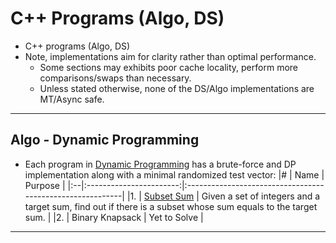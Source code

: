 C++ Programs (Algo, DS)
===================

- C++ programs (Algo, DS)
- Note, implementations aim for clarity rather than optimal performance.
  - Some sections may exhibits poor cache locality, perform more comparisons/swaps than necessary.
  - Unless stated otherwise, none of the DS/Algo implementations are MT/Async safe.

----------------------------------------------------------------------------------------
Algo - Dynamic Programming
--------------------------------------------
- Each program in [Dynamic Programming](./dyn_prog) has a brute-force and DP implementation along with a minimal randomized test vector:
|#  | Name                    | Purpose                                                   |
|:--|:-----------------------:|:----------------------------------------------------------|
|1. |  [Subset Sum](./dyn_prog/dyn_subset_sum.cc)  | Given a set of integers and a target sum, find out if there is a subset whose sum equals to the target sum.                       | 
|2. |  Binary Knapsack        | Yet to Solve                                              | 

----------------------------------------------------------------------------------------